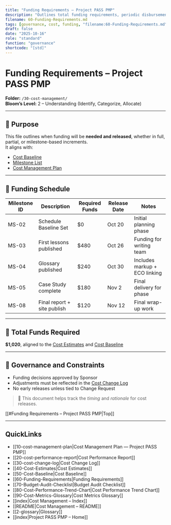 ```yaml
---
title: "Funding Requirements — Project PASS PMP"
description: "Outlines total funding requirements, periodic disbursements, and cost reserves needed for project execution."
filename: 60-Funding-Requirements.md
tags: [governance, cost, funding, "filename:60-Funding-Requirements.md"]
draft: false
date: "2025-10-16"
role: "standard"
function: "governance"
shortcode: "[std]"
---
```



# Funding Requirements – Project PASS PMP  
**Folder:** `/30-cost-management/`  
**Bloom’s Level:** 2 – Understanding (Identify, Categorize, Allocate)

---

## 📎 Purpose

This file outlines when funding will be **needed and released**, whether in full, partial, or milestone-based increments.  
It aligns with:
- [Cost Baseline](./Cost-Baseline.md)
- [Milestone List](../20-schedule-management/03-milestone-list.md)
- [Cost Management Plan](./Cost-Management-Plan.md)

---

## 📆 Funding Schedule

| Milestone ID | Description | Required Funds | Release Date | Notes |
|--------------|-------------|----------------|--------------|-------|
| MS-02 | Schedule Baseline Set | $0 | Oct 20 | Initial planning phase |
| MS-03 | First lessons published | $480 | Oct 26 | Funding for writing team |
| MS-04 | Glossary published | $240 | Oct 30 | Includes markup + ECO linking |
| MS-05 | Case Study complete | $180 | Nov 2 | Final delivery for phase |
| MS-08 | Final report + site publish | $120 | Nov 12 | Final wrap-up work |

---

## 📌 Total Funds Required

**$1,020**, aligned to the [Cost Estimates](./Cost-Estimates.md) and [Cost Baseline](./Cost-Baseline.md)

---

## 🔁 Governance and Constraints

- Funding decisions approved by Sponsor
- Adjustments must be reflected in the [Cost Change Log](./Cost-Change-Log.md)
- No early releases unless tied to Change Request

> 📌 This document helps track the *timing* and *rationale* for cost releases.

[[#Funding Requirements – Project PASS PMP|Top]]

---

## QuickLinks
- [[10-cost-management-plan|Cost Management Plan — Project PASS PMP]]
- [[20-cost-performance-report|Cost Performance Report]]
- [[30-cost-change-log|Cost Change Log]]
- [[40-Cost-Estimates|Cost Estimates]]
- [[50-Cost-Baseline|Cost Baseline]]
- [[60-Funding-Requirements|Funding Requirements]]
- [[70-Budget-Audit-Checklist|Budget Audit Checklist]]
- [[80-Cost-Performance-Trend-Chart|Cost Performance Trend Chart]]
- [[90-Cost-Metrics-Glossary|Cost Metrics Glossary]]
- [[index|Cost Management – Index]]
- [[README|Cost Management – README]]
- [[2-glossary|Glossary]]
- [[index|Project PASS PMP – Home]]
